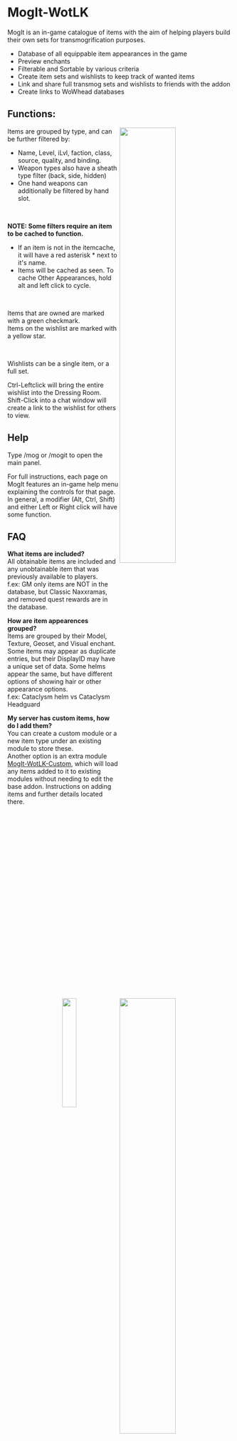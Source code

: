 # MogIt-WotLK
MogIt is an in-game catalogue of items with the aim of helping players build their own sets for transmogrification purposes.

- Database of all equippable item appearances in the game
- Preview enchants
- Filterable and Sortable by various criteria
- Create item sets and wishlists to keep track of wanted items
- Link and share full transmog sets and wishlists to friends with the addon
- Create links to WoWhead databases

## Functions:
<img src="https://user-images.githubusercontent.com/74335075/113463221-a5ebe100-93f2-11eb-8b98-a57f97894489.png" align="right" width="50%"> 

<img src="https://user-images.githubusercontent.com/74335075/113463226-adab8580-93f2-11eb-9a0e-5b5fca5071e1.png" align="right" width="50%">

Items are grouped by type, and can be further filtered by:
- Name, Level, iLvl, faction, class, source, quality, and binding.
- Weapon types also have a sheath type filter (back, side, hidden)
- One hand weapons can additionally be filtered by hand slot. 
<br />

**NOTE: Some filters require an item to be cached to function.**
- If an item is not in the itemcache, it will have a red asterisk * next to it's name. 
- Items will be cached as seen.  To cache Other Appearances, hold alt and left click to cycle.

<br />

Items that are owned are marked with a green checkmark.  
Items on the wishlist are marked with a yellow star.

<br />

Wishlists can be a single item, or a full set.

Ctrl-Leftclick will bring the entire wishlist into the Dressing Room.  
Shift-Click into a chat window will create a link to the wishlist for others to view.  

## Help
Type /mog or /mogit to open the main panel.

For full instructions, each page on MogIt features an in-game help menu explaining the controls for that page.  
In general, a modifier (Alt, Ctrl, Shift) and either Left or Right click will have some function.  

## FAQ

**What items are included?**  
All obtainable items are included and any unobtainable item that was previously available to players.  
f.ex: GM only items are NOT in the database, but Classic Naxxramas, and removed quest rewards are in the database.

**How are item appearences grouped?**   
Items are grouped by their Model, Texture, Geoset, and Visual enchant. <img src="https://user-images.githubusercontent.com/74335075/113464326-afc51280-93f9-11eb-9bb5-9a7e78c3e2e2.png" align="right" width="25%">   
Some items may appear as duplicate entries, but their DisplayID may have a unique set of data.  Some helms appear the same, but have different options of showing hair or other appearance options.   
f.ex:  Cataclysm helm vs Cataclysm Headguard  

**My server has custom items, how do I add them?**  
You can create a custom module or a new item type under an existing module to store these.  
Another option is an extra module [MogIt-WotLK-Custom](https://github.com/Skrylas/MogIt-WotLK-Custom), which will load any items added to it to existing modules without needing to edit the base addon. 
Instructions on adding items and further details located there.

